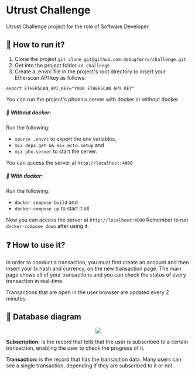 # Utrust Challenge

Utrust Challenge project for the role of Software Developer.

## 🚀 How to run it?

1. Clone the project `git clone git@github.com:debugferro/challenge.git`
2. Get into the project folder `cd challenge`
3. Create a .envrc file in the project's root directory to insert your Etherscan API key as follows:

`export ETHERSCAN_API_KEY="YOUR ETHERSCAN API KEY"`

You can run the project's phoenix server with docker or without docker.

##### 🤖 Without docker:

Run the following:

- `source .envrc` to export the env variables,
- `mix deps.get && mix ecto.setup` and
- `mix phx.server` to start the server.

You can access the server at `http://localhost:4000`

##### 🐳 With docker:

Run the following:

- `docker-compose build` and
- `docker-compose up` to start it all.

Now you can access the server at `http://localhost:4000`
Remember to run `docker-compose down` after using it.

## ❓ How to use it?

In order to conduct a transaction, you must first create an account and then insert your tx hash and currency, on the new transaction page. 
The main page shows all of your transactions and you can check the status of every transaction in real-time.

Transactions that are open in the user browser are updated every 2 minutes.

## 💾 Database diagram

<p align="center">
   <img src="https://i.imgur.com/4iIU7hb.png">
</p>

**Subscription:** is the record that tells that the user is subscribed to a certain transaction, enabling the user to check the progress of it.

**Transaction:** is the record that has the transaction data. Many users can see a single transaction, depending if they are subscribed to it or not.
